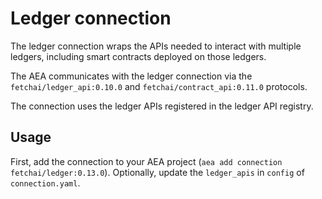 # Ledger connection

The ledger connection wraps the APIs needed to interact with multiple ledgers, including smart contracts deployed on those ledgers.

The AEA communicates with the ledger connection via the `fetchai/ledger_api:0.10.0` and `fetchai/contract_api:0.11.0` protocols.

The connection uses the ledger APIs registered in the ledger API registry.

## Usage

First, add the connection to your AEA project (`aea add connection fetchai/ledger:0.13.0`). Optionally, update the `ledger_apis` in `config` of `connection.yaml`.
